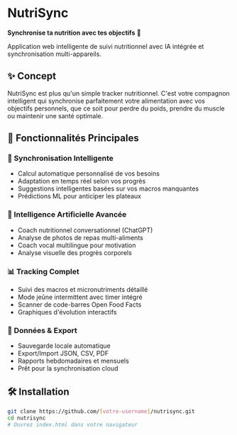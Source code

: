 # NutriSync

**Synchronise ta nutrition avec tes objectifs** 🎯

Application web intelligente de suivi nutritionnel avec IA intégrée et synchronisation multi-appareils.

## ✨ Concept

NutriSync est plus qu'un simple tracker nutritionnel. C'est votre compagnon intelligent qui synchronise parfaitement votre alimentation avec vos objectifs personnels, que ce soit pour perdre du poids, prendre du muscle ou maintenir une santé optimale.

## 🚀 Fonctionnalités Principales

### 🔄 Synchronisation Intelligente
- Calcul automatique personnalisé de vos besoins
- Adaptation en temps réel selon vos progrès
- Suggestions intelligentes basées sur vos macros manquantes
- Prédictions ML pour anticiper les plateaux

### 🤖 Intelligence Artificielle Avancée
- Coach nutritionnel conversationnel (ChatGPT)
- Analyse de photos de repas multi-aliments
- Coach vocal multilingue pour motivation
- Analyse visuelle des progrès corporels

### 📊 Tracking Complet
- Suivi des macros et micronutriments détaillé
- Mode jeûne intermittent avec timer intégré
- Scanner de code-barres Open Food Facts
- Graphiques d'évolution interactifs

### 💾 Données & Export
- Sauvegarde locale automatique
- Export/Import JSON, CSV, PDF
- Rapports hebdomadaires et mensuels
- Prêt pour la synchronisation cloud

## 🛠️ Installation

```bash
git clone https://github.com/[votre-username]/nutrisync.git
cd nutrisync
# Ouvrez index.html dans votre navigateur
